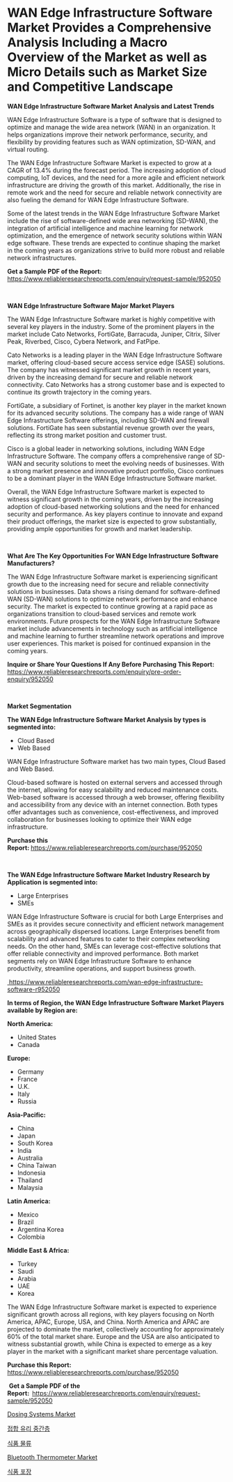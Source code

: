 <p><h1>WAN Edge Infrastructure Software Market Provides a Comprehensive Analysis Including a Macro Overview of the Market as well as Micro Details such as Market Size and Competitive Landscape</h1></p><p><strong>WAN Edge Infrastructure Software Market Analysis and Latest Trends</strong></p>
<p><p>WAN Edge Infrastructure Software is a type of software that is designed to optimize and manage the wide area network (WAN) in an organization. It helps organizations improve their network performance, security, and flexibility by providing features such as WAN optimization, SD-WAN, and virtual routing.</p><p>The WAN Edge Infrastructure Software Market is expected to grow at a CAGR of 13.4% during the forecast period. The increasing adoption of cloud computing, IoT devices, and the need for a more agile and efficient network infrastructure are driving the growth of this market. Additionally, the rise in remote work and the need for secure and reliable network connectivity are also fueling the demand for WAN Edge Infrastructure Software.</p><p>Some of the latest trends in the WAN Edge Infrastructure Software Market include the rise of software-defined wide area networking (SD-WAN), the integration of artificial intelligence and machine learning for network optimization, and the emergence of network security solutions within WAN edge software. These trends are expected to continue shaping the market in the coming years as organizations strive to build more robust and reliable network infrastructures.</p></p>
<p><strong>Get a Sample PDF of the Report:&nbsp;</strong> <a href="https://www.reliableresearchreports.com/enquiry/request-sample/952050">https://www.reliableresearchreports.com/enquiry/request-sample/952050</a></p>
<p>&nbsp;</p>
<p><strong>WAN Edge Infrastructure Software Major Market Players</strong></p>
<p><p>The WAN Edge Infrastructure Software market is highly competitive with several key players in the industry. Some of the prominent players in the market include Cato Networks, FortiGate, Barracuda, Juniper, Citrix, Silver Peak, Riverbed, Cisco, Cybera Network, and FatPipe.</p><p>Cato Networks is a leading player in the WAN Edge Infrastructure Software market, offering cloud-based secure access service edge (SASE) solutions. The company has witnessed significant market growth in recent years, driven by the increasing demand for secure and reliable network connectivity. Cato Networks has a strong customer base and is expected to continue its growth trajectory in the coming years.</p><p>FortiGate, a subsidiary of Fortinet, is another key player in the market known for its advanced security solutions. The company has a wide range of WAN Edge Infrastructure Software offerings, including SD-WAN and firewall solutions. FortiGate has seen substantial revenue growth over the years, reflecting its strong market position and customer trust.</p><p>Cisco is a global leader in networking solutions, including WAN Edge Infrastructure Software. The company offers a comprehensive range of SD-WAN and security solutions to meet the evolving needs of businesses. With a strong market presence and innovative product portfolio, Cisco continues to be a dominant player in the WAN Edge Infrastructure Software market.</p><p>Overall, the WAN Edge Infrastructure Software market is expected to witness significant growth in the coming years, driven by the increasing adoption of cloud-based networking solutions and the need for enhanced security and performance. As key players continue to innovate and expand their product offerings, the market size is expected to grow substantially, providing ample opportunities for growth and market leadership.</p></p>
<p>&nbsp;</p>
<p><strong>What Are The Key Opportunities For WAN Edge Infrastructure Software Manufacturers?</strong></p>
<p><p>The WAN Edge Infrastructure Software market is experiencing significant growth due to the increasing need for secure and reliable connectivity solutions in businesses. Data shows a rising demand for software-defined WAN (SD-WAN) solutions to optimize network performance and enhance security. The market is expected to continue growing at a rapid pace as organizations transition to cloud-based services and remote work environments. Future prospects for the WAN Edge Infrastructure Software market include advancements in technology such as artificial intelligence and machine learning to further streamline network operations and improve user experiences. This market is poised for continued expansion in the coming years.</p></p>
<p><strong>Inquire or Share Your Questions If Any Before Purchasing This Report:</strong> <a href="https://www.reliableresearchreports.com/enquiry/pre-order-enquiry/952050">https://www.reliableresearchreports.com/enquiry/pre-order-enquiry/952050</a></p>
<p>&nbsp;</p>
<p><strong>Market Segmentation</strong></p>
<p><strong>The WAN Edge Infrastructure Software Market Analysis by types is segmented into:</strong></p>
<p><ul><li>Cloud Based</li><li>Web Based</li></ul></p>
<p><p>WAN Edge Infrastructure Software market has two main types, Cloud Based and Web Based. </p><p>Cloud-based software is hosted on external servers and accessed through the internet, allowing for easy scalability and reduced maintenance costs. Web-based software is accessed through a web browser, offering flexibility and accessibility from any device with an internet connection. Both types offer advantages such as convenience, cost-effectiveness, and improved collaboration for businesses looking to optimize their WAN edge infrastructure.</p></p>
<p><strong>Purchase this Report:&nbsp;</strong><a href="https://www.reliableresearchreports.com/purchase/952050">https://www.reliableresearchreports.com/purchase/952050</a></p>
<p>&nbsp;</p>
<p><strong>The WAN Edge Infrastructure Software Market Industry Research by Application is segmented into:</strong></p>
<p><ul><li>Large Enterprises</li><li>SMEs</li></ul></p>
<p><p>WAN Edge Infrastructure Software is crucial for both Large Enterprises and SMEs as it provides secure connectivity and efficient network management across geographically dispersed locations. Large Enterprises benefit from scalability and advanced features to cater to their complex networking needs. On the other hand, SMEs can leverage cost-effective solutions that offer reliable connectivity and improved performance. Both market segments rely on WAN Edge Infrastructure Software to enhance productivity, streamline operations, and support business growth.</p></p>
<p><a href="https://www.reliableresearchreports.com/wan-edge-infrastructure-software-r952050">&nbsp;https://www.reliableresearchreports.com/wan-edge-infrastructure-software-r952050</a></p>
<p><strong>In terms of Region, the WAN Edge Infrastructure Software Market Players available by Region are:</strong></p>
<p>
    <p> <strong> North America: </strong>
        <ul>
            <li>United States</li>
            <li>Canada</li>
        </ul>
        </p> 
    <p> <strong> Europe: </strong>
        <ul>
            <li>Germany</li>
            <li>France</li>
            <li>U.K.</li>
            <li>Italy</li>
            <li>Russia</li>
        </ul>
        </p> 
    <p> <strong> Asia-Pacific: </strong>
        <ul>
            <li>China</li>
            <li>Japan</li>
            <li>South Korea</li>
            <li>India</li>
            <li>Australia</li>
            <li>China Taiwan</li>
            <li>Indonesia</li>
            <li>Thailand</li>
            <li>Malaysia</li>
        </ul>
        </p> 
    <p> <strong> Latin America: </strong>
        <ul>
            <li>Mexico</li>
            <li>Brazil</li>
            <li>Argentina Korea</li>
            <li>Colombia</li>
        </ul>
        </p> 
    <p> <strong> Middle East & Africa: </strong>
        <ul>
            <li>Turkey</li>
            <li>Saudi</li>
            <li>Arabia</li>
            <li>UAE</li>
            <li>Korea</li>
        </ul>
    </p>
    </p>
<p><p>The WAN Edge Infrastructure Software market is expected to experience significant growth across all regions, with key players focusing on North America, APAC, Europe, USA, and China. North America and APAC are projected to dominate the market, collectively accounting for approximately 60% of the total market share. Europe and the USA are also anticipated to witness substantial growth, while China is expected to emerge as a key player in the market with a significant market share percentage valuation.</p></p>
<p><strong>Purchase this Report: </strong><a href="https://www.reliableresearchreports.com/purchase/952050">https://www.reliableresearchreports.com/purchase/952050</a></p>
<p>&nbsp;<strong>Get a Sample PDF of the Report:&nbsp;&nbsp;</strong><a href="https://www.reliableresearchreports.com/enquiry/request-sample/952050">https://www.reliableresearchreports.com/enquiry/request-sample/952050</a></p>
<p><strong></strong></p>
<p><p><a href="https://medium.com/@nedaaracarrol/dosing-systems-market-size-is-growing-at-cagr-of-8-3-a89f517a2537">Dosing Systems Market</a></p><p><a href="https://medium.com/@percymckty3ytenzie89676/%EA%B8%80%EB%A1%9C%EB%B2%8C-%EB%9D%BC%EB%AF%B8%EB%84%A4%EC%9D%B4%ED%8A%B8-%EC%9C%A0%EB%A6%AC-%EC%9D%B8%ED%84%B0%EB%A0%88%EC%9D%B4%EC%96%B4-%EC%8B%9C%EC%9E%A5-%EC%A0%90%EC%9C%A0%EC%9C%A8-%EB%B0%8F-%EC%84%B1%EC%9E%A5-%EA%B8%B0%ED%9A%8C-%EB%B0%8F-%EC%8B%9C%EC%9E%A5-%EA%B7%9C%EB%AA%A8%EA%B0%80-2024%EB%85%84%EB%B6%80%ED%84%B0-2031%EB%85%84%EA%B9%8C%EC%A7%80-12-7-%EC%9D%98-cagr%EB%A1%9C-%EC%84%B1%EC%9E%A5%ED%95%98%EA%B3%A0-%EC%9E%88%EC%8A%B5%EB%8B%88%EB%8B%A4-98a16859cea6">접합 유리 중간층</a></p><p><a href="https://github.com/RichardLueilwitz787/Market-Research-Report-List-3/blob/main/449337679745.md">식품 물류</a></p><p><a href="https://github.com/cecuraprangm/Market-Research-Report-List-4/blob/main/bluetooth-thermometer-market.md">Bluetooth Thermometer Market</a></p><p><a href="https://github.com/kein8762/Market-Research-Report-List-3/blob/main/242169679746.md">식품 포장</a></p></p>